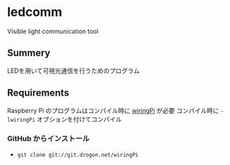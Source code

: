 # ledcomm
Visible light communication tool
## Summery
LEDを用いて可視光通信を行うためのプログラム
## Requirements
Raspberry Pi のプログラムはコンパイル時に [wiringPi](http://wiringpi.com/) が必要
コンパイル時に `-lwiringPi` オプションを付けてコンパイル

### GitHub からインストール
- `git clone git://git.drogon.net/wiringPi`
